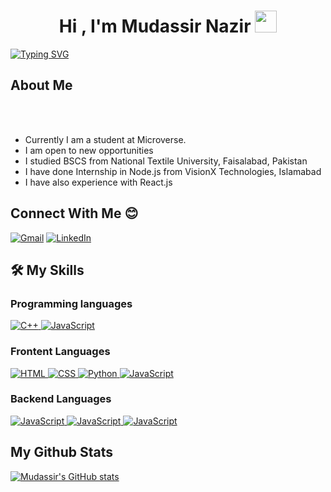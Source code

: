 <!-- ### Hi there 👋 -->

<!--
**Rana-Mudassir/Rana-Mudassir** is a ✨ _special_ ✨ repository because its `README.md` (this file) appears on your GitHub profile.

Here are some ideas to get you started:

- 🔭 I’m currently working on ...
- 🌱 I’m currently learning ...
- 👯 I’m looking to collaborate on ...
- 🤔 I’m looking for help with ...
- 💬 Ask me about ...
- 📫 How to reach me: ...
- 😄 Pronouns: ...
- ⚡ Fun fact: ...
-->

<h1 align="center">Hi , I'm Mudassir Nazir <img src="https://media.giphy.com/media/hvRJCLFzcasrR4ia7z/giphy.gif" width="35"></h1>

[![Typing SVG](https://readme-typing-svg.demolab.com?font=Fira+Code&size=30&pause=1000&color=887DF7&background=000000C3&vCenter=true&width=435&lines=Full+Stack+Developer)](https://git.io/typing-svg)


## About Me
<br><br>
- Currently I am a student at Microverse.
- I am open to new opportunities
- I studied BSCS from National Textile University, Faisalabad, Pakistan
- I have done Internship in Node.js from VisionX Technologies, Islamabad
- I have also experience with React.js 


## Connect With Me :blush:
<a href="mudassirnazird22@gmail.com"><img img src="https://img.shields.io/badge/gmail-%23EA4335.svg?style=plastic&logo=gmail&logoColor=white" alt="Gmail"/></a>
	<a href="https://www.linkedin.com/in/rana-mudassir-nazir-03541114a/"><img src="https://img.shields.io/badge/linkedin-%230A66C2.svg?style=plastic&logo=linkedin&logoColor=white" alt="LinkedIn"/></a>
<br>

## 🛠️ My Skills

###  Programming languages

<a href="https://www.w3schools.com/cpp/" target="_blank"> 
    <img alt="C++" src="https://img.shields.io/badge/C++%20-%2300599C.svg?style=plastic&logo=c%2B%2B&logoColor=white">
  </a> 

<a href="https://developer.mozilla.org/en-US/docs/Web/JavaScript" target="_blank"> 
     <img alt="JavaScript" src="https://img.shields.io/badge/JavaScript%20-%23F7DF1E.svg?style=plastic&logo=javascript&logoColor=black">
   </a>
<br>

### Frontent Languages 

  <a href="https://www.w3.org/html/" target="_blank"> 
   <img alt="HTML" src="https://img.shields.io/badge/HTML5%20-%23E34F26.svg?style=plastic&logo=html5&logoColor=white">
  </a>   
  
  <a href="https://www.w3schools.com/css/" target="_blank">
    <img alt="CSS" src="https://img.shields.io/badge/CSS%20-%231572B6.svg?style=plastic&logo=css3&logoColor=white">
  </a> 
  
  <a href="https://www.python.org" target="_blank">
    <img alt="Python" src="https://img.shields.io/badge/react-%2361DAFB.svg?style=plastic&logo=React&logoColor=black">
  </a>
  
  <a href="https://developer.mozilla.org/en-US/docs/Web/JavaScript" target="_blank"> 
     <img alt="JavaScript" src="https://img.shields.io/badge/JavaScript%20-%23F7DF1E.svg?style=plastic&logo=javascript&logoColor=black">
   </a>
<br>

### Backend Languages

<a href="https://www.w3schools.com/nodejs/default.asp" target="_blank"> 
     <img alt="JavaScript" src="https://img.shields.io/badge/Node-js-blue">
   </a>

<a href="https://www.w3schools.com/mongodb/index.php" target="_blank"> 
     <img alt="JavaScript" src="https://img.shields.io/badge/Mongo-DB-green">
   </a>

<a href="https://www.w3schools.com/sql/default.asp" target="_blank"> 
     <img alt="JavaScript" src="https://img.shields.io/badge/SQL-Query-inactive">
   </a>
<br>

## My Github Stats

[![Mudassir's GitHub stats](https://github-readme-stats.vercel.app/api?username=Rana-Mudassir)](https://github.com/Rana-Mudassir/github-readme-stats)



